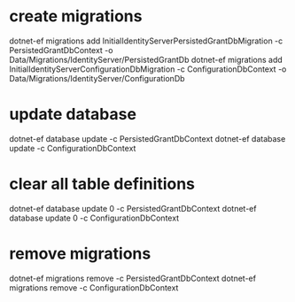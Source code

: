 # create migrations
dotnet-ef migrations add InitialIdentityServerPersistedGrantDbMigration -c PersistedGrantDbContext -o Data/Migrations/IdentityServer/PersistedGrantDb
dotnet-ef migrations add InitialIdentityServerConfigurationDbMigration -c ConfigurationDbContext -o Data/Migrations/IdentityServer/ConfigurationDb

# update database
dotnet-ef database update -c PersistedGrantDbContext
dotnet-ef database update -c ConfigurationDbContext


# clear all table definitions
dotnet-ef database update 0 -c PersistedGrantDbContext
dotnet-ef database update 0 -c ConfigurationDbContext

# remove migrations
dotnet-ef migrations remove -c PersistedGrantDbContext
dotnet-ef migrations remove -c ConfigurationDbContext




